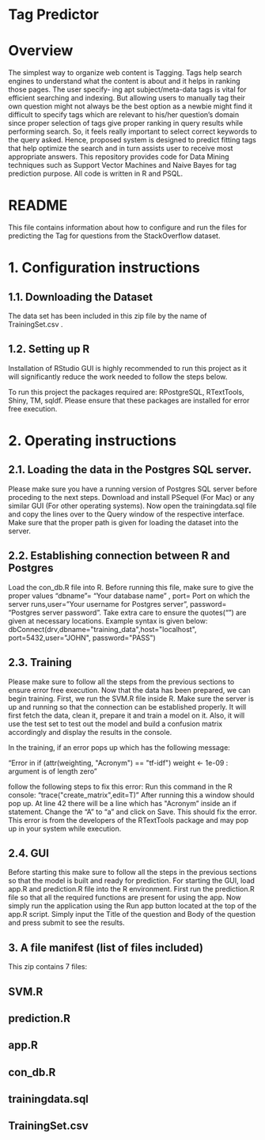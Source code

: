 # Tag Predictor

# Overview
The simplest way to organize web content is Tagging. Tags help search engines to understand what the content is about and it helps in ranking those pages. The user specify- ing apt subject/meta-data tags is vital for efficient searching and indexing. But allowing users to manually tag their own question might not always be the best option as a newbie might find it difficult to specify tags which are relevant to his/her question’s domain since proper selection of tags give proper ranking in query results while performing search. So, it feels really important to select correct keywords to the query asked.
Hence, proposed system is designed to predict fitting tags that help optimize the search and in turn assists user to receive most appropriate answers.
This repository provides code for Data Mining techniques such as Support Vector Machines and Naive Bayes for tag prediction purpose.
All code is written in R and PSQL. 

# README
This file contains information about how to configure and run the files for predicting the Tag for questions from the StackOverflow dataset.
# 1.	Configuration instructions

## 1.1.	Downloading the Dataset
The data set has been included in this zip file by the name of TrainingSet.csv .

## 1.2.	Setting up R
Installation of RStudio GUI is highly recommended to run this project as it will significantly reduce the work needed to follow the steps below.
 
 To run this project the packages required are: RPostgreSQL, RTextTools, Shiny, TM, sqldf.
Please ensure that these packages are installed for error free execution.

# 2.	Operating instructions

## 2.1.	Loading the data in the Postgres SQL server.

Please make sure you have a running version of Postgres SQL server before proceding to the next steps. Download and install PSequel (For Mac) or any similar GUI (For other operating systems).  Now open the trainingdata.sql file and copy the lines over to the Query window of the respective interface. Make sure that the proper path is given for loading the dataset into the server.

## 2.2.	Establishing connection between R and Postgres

Load the con_db.R file into R. Before running this file, make sure to give the proper values “dbname”= “Your database name” , port= Port on which the server runs,user=”Your username for Postgres server”, password= “Postgres server password”. Take extra care to ensure the quotes(“”) are given at necessary locations.
Example syntax is given below:
dbConnect(drv,dbname="training_data",host="localhost", port=5432,user="JOHN", password="PASS")

## 2.3.	Training

Please make sure to follow all the steps from the previous sections to ensure error free execution.
Now that the data has been prepared, we can begin training. First, we run the SVM.R file inside R. Make sure the server is up and running so that the connection can be established properly. It will first fetch the data, clean it, prepare it and train a model on it. Also, it will use the test set to test out the model and build a confusion matrix accordingly and display the results in the console. 

In the training, if an error pops up which has the following message:

“Error in if (attr(weighting, "Acronym") == "tf-idf") weight <- 1e-09 : 
      argument is of length zero”

follow the following steps to fix this error:
Run this command in the R console: “trace("create_matrix",edit=T)”
After running this a window should pop up. At line 42 there will be a line which has "Acronym” inside an if statement. Change the “A” to “a” and click on Save. This should fix the error. This error is from the developers of the RTextTools package and may pop up in your system while execution.

## 2.4.	GUI

Before starting this make sure to follow all the steps in the previous sections so that the model is built and ready for prediction.
For starting the GUI, load app.R and prediction.R file into the R environment. First run the prediction.R file so that all the required functions are present for using the app. Now simply run the application using the Run app button located at the top of the app.R script. Simply input the Title of the question and Body of the question and press submit to see the results.

## 3.	A file manifest (list of files included)
This zip contains 7 files:

## SVM.R

## prediction.R

## app.R

## con_db.R

## trainingdata.sql

## TrainingSet.csv



